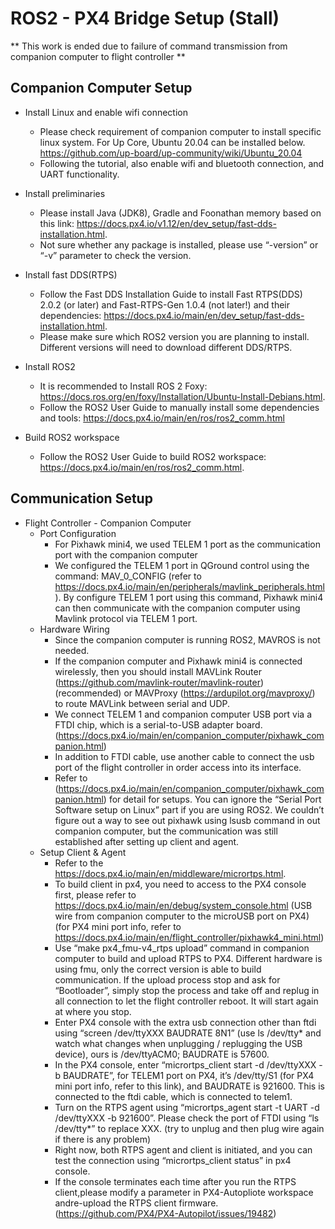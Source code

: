# ROS2 - PX4 Bridge Setup (Stall)
** This work is ended due to failure of command transmission from companion computer to flight controller **
## Companion Computer Setup
 - Install Linux and enable wifi connection
   - Please check requirement of companion computer to install specific linux system. For Up Core, Ubuntu 20.04 can be installed below.
  https://github.com/up-board/up-community/wiki/Ubuntu_20.04
   - Following the tutorial, also enable wifi and bluetooth connection, and UART functionality.
   
 - Install preliminaries
   - Please install Java (JDK8), Gradle and Foonathan memory based on this link: https://docs.px4.io/v1.12/en/dev_setup/fast-dds-installation.html.
   - Not sure whether any package is installed, please use “-version” or “-v” parameter to check the version.
   
 - Install fast DDS(RTPS)
   - Follow the Fast DDS Installation Guide to install Fast RTPS(DDS) 2.0.2 (or later) and Fast-RTPS-Gen 1.0.4 (not later!) and their dependencies: https://docs.px4.io/main/en/dev_setup/fast-dds-installation.html.
   - Please make sure which ROS2 version you are planning to install. Different versions will need to download different DDS/RTPS.
   
 - Install ROS2
   - It is recommended to Install ROS 2 Foxy: https://docs.ros.org/en/foxy/Installation/Ubuntu-Install-Debians.html.
   - Follow the ROS2 User Guide to manually install some dependencies and tools: https://docs.px4.io/main/en/ros/ros2_comm.html
   
 - Build ROS2 workspace
   - Follow the ROS2 User Guide to build ROS2 workspace: https://docs.px4.io/main/en/ros/ros2_comm.html.
   
## Communication Setup
 - Flight Controller - Companion Computer
   - Port Configuration
     - For Pixhawk mini4, we used TELEM 1 port as the communication port with the companion computer
     - We configured the TELEM 1 port in QGround control using the command: MAV_0_CONFIG (refer to https://docs.px4.io/main/en/peripherals/mavlink_peripherals.html). By configure TELEM 1 port using this command, Pixhawk mini4 can then communicate with the companion computer using Mavlink protocol via TELEM 1 port.
   - Hardware Wiring
     - Since the companion computer is running ROS2, MAVROS is not needed.
     - If the companion computer and Pixhawk mini4 is connected wirelessly, then you should install MAVLink Router (https://github.com/mavlink-router/mavlink-router) (recommended) or MAVProxy (https://ardupilot.org/mavproxy/) to route MAVLink between serial and UDP.
     - We connect TELEM 1 and companion computer USB port via a FTDI chip, which is a serial-to-USB adapter board. (https://docs.px4.io/main/en/companion_computer/pixhawk_companion.html)
     - In addition to FTDI cable, use another cable to connect the usb port of the flight controller in order access into its interface.
     - Refer to (https://docs.px4.io/main/en/companion_computer/pixhawk_companion.html) for detail for setups. You can ignore the “Serial Port Software setup on Linux” part if you are using ROS2. We couldn’t figure out a way to see out pixhawk using lsusb command in out companion computer, but the communication was still established after setting up client and agent.
   - Setup Client & Agent
     - Refer to the https://docs.px4.io/main/en/middleware/micrortps.html.
     - To build client in px4, you need to access to the PX4 console first, please refer to https://docs.px4.io/main/en/debug/system_console.html (USB wire from companion computer to the microUSB port on PX4) (for PX4 mini port info, refer to https://docs.px4.io/main/en/flight_controller/pixhawk4_mini.html)
     - Use “make px4_fmu-v4_rtps upload” command in companion computer to build and upload RTPS to PX4. Different hardware is using fmu, only the correct version is able to build communication. If the upload process stop and ask for “Bootloader”, simply stop the process and take off and replug in all connection to let the flight controller reboot. It will start again at where you stop.
     - Enter PX4 console with the extra usb connection other than ftdi using “screen /dev/ttyXXX BAUDRATE 8N1” (use ls /dev/tty* and watch what changes when unplugging / replugging the USB device), ours is /dev/ttyACM0; BAUDRATE is 57600.
     - In the PX4 console, enter “micrortps_client start -d /dev/ttyXXX -b BAUDRATE”, for TELEM1 port on PX4, it’s /dev/tty/S1 (for PX4 mini port info, refer to this link), and BAUDRATE is 921600. This is connected to the ftdi cable, which is connected to telem1.
     - Turn on the RTPS agent using “micrortps_agent start -t UART -d /dev/ttyXXX -b 921600”. Please check the port of FTDI using “ls /dev/tty*” to replace XXX. (try to unplug and then plug wire again if there is any problem)
     - Right now, both RTPS agent and client is initiated, and you can test the connection using “micrortps_client status” in px4 console.
     - If the console terminates each time after you run the RTPS client,please modify a parameter in PX4-Autopliote workspace andre-upload the RTPS client firmware.(https://github.com/PX4/PX4-Autopilot/issues/19482)
     

